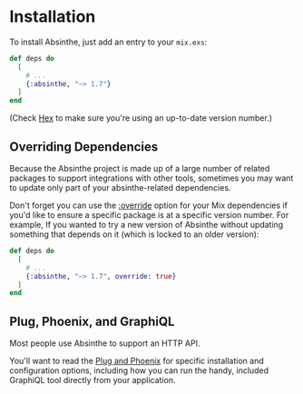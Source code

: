 # Installation

To install Absinthe, just add an entry to your `mix.exs`:

```elixir
def deps do
  [
    # ...
    {:absinthe, "~> 1.7"}
  ]
end
```

(Check [Hex](https://hex.pm/packages/absinthe) to make sure you're using an up-to-date version number.)

## Overriding Dependencies

Because the Absinthe project is made up of a large number of related packages to support integrations with other tools, sometimes you may want to update only part of your absinthe-related dependencies.

Don't forget you can use the [:override](https://hexdocs.pm/mix/Mix.Tasks.Deps.html#module-dependency-definition-options) option for your Mix dependencies if you'd like to ensure a specific package is at a specific version number. For example, If you wanted to try a new version of Absinthe without updating something that depends on it (which is locked to an older version):

```elixir
def deps do
  [
    # ...
    {:absinthe, "~> 1.7", override: true}
  ]
end
```

## Plug, Phoenix, and GraphiQL

Most people use Absinthe to support an HTTP API.

You'll want to read the [Plug and Phoenix](plug-phoenix.md) for specific installation and configuration options, including how you can run the handy, included GraphiQL tool directly from your application.
